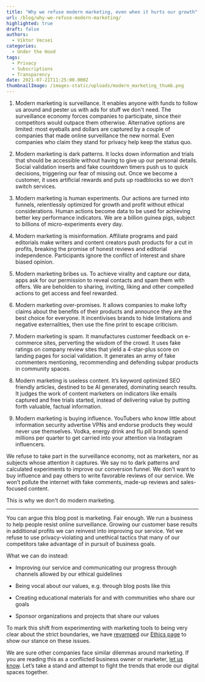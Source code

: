 ```yaml
---
title: "Why we refuse modern marketing, even when it hurts our growth"
url: /blog/why-we-refuse-modern-marketing/
highlighted: true
draft: false
authors:
  - Viktor Vecsei
categories:
  - Under the Hood
tags:
  - Privacy
  - Subscriptions
  - Transparency
date: 2021-07-21T11:25:00.000Z
thumbnailImage: /images-static/uploads/modern_marketing_thumb.png
---
```

1. Modern marketing is surveillance. It enables anyone with funds to follow us around and pester us with ads for stuff we don't need. The surveillance economy forces companies to participate, since their competitors would outpace them otherwise.  Alternative options are limited: most eyeballs and dollars are captured by a couple of companies that made online surveillance the new normal. Even companies who claim they stand for privacy help keep the status quo. 

2. Modern marketing is dark patterns. It locks down information and trials that should be accessible without having to give up our personal details. Social validation inserts and fake countdown timers push us to quick decisions, triggering our fear of missing out. Once we become a customer, it uses artificial rewards and puts up roadblocks so we don’t switch services. 

3. Modern marketing is human experiments. Our actions are turned into funnels, relentlessly optimized for growth and profit without ethical considerations. Human actions become data to be used for achieving better key performance indicators. We are a billion guinea pigs, subject to billions of micro-experiments every day.

4. Modern marketing is misinformation. Affiliate programs and paid editorials make writers and content creators push products for a cut in profits, breaking the promise of honest reviews and editorial independence. Participants ignore the conflict of interest and share biased opinion.

5. Modern marketing bribes us. To achieve virality and capture our data, apps ask for our permission to reveal contacts and spam them with offers. We are beholden to sharing, inviting, liking and other compelled actions to get access and feel rewarded.

6. Modern marketing over-promises. It allows companies to make lofty claims about the benefits of their products and announce they are the best choice for everyone. It incentivises brands to hide limitations and negative externalities, then use the fine print to escape criticism. 

7. Modern marketing is spam. It manufactures customer feedback on e-commerce sites, perverting the wisdom of the crowd. It uses fake ratings on company review sites that yield a 4-star-plus score on landing pages for social validation. It generates an army of fake commenters mentioning, recommending and defending subpar products in community spaces.

8. Modern marketing is useless content. It’s keyword optimized SEO friendly articles, destined to be AI generated, dominating search results. It judges the work of content marketers on indicators like emails captured and free trials started, instead of delivering value by putting forth valuable, factual information.

9. Modern marketing is buying influence. YouTubers who know little about information security advertise VPNs and endorse products they would never use themselves. Vodka, energy drink and flu pill brands spend millions per quarter to get carried into your attention via Instagram influencers.


We refuse to take part in the surveillance economy, not as marketers, nor as subjects whose attention it captures. We say no to dark patterns and calculated experiments to improve our conversion funnel. We don’t want to buy influence and pay others to write favorable reviews of our service. We won’t pollute the internet with fake comments, made-up reviews and sales-focused content. 


This is why we don't do modern marketing.

- - -

You can argue this blog post is marketing. Fair enough. We run a business to help people resist online surveillance. Growing our customer base results in additional profits we can reinvest into improving our service. Yet we refuse to use privacy-violating and unethical tactics that many of our competitors take advantage of in pursuit of business goals. 

What we can do instead:

* Improving our service and communicating our progress through channels allowed by our ethical guidelines

* Being vocal about our values, e.g. through blog posts like this

* Creating educational materials for and with communities who share our goals

* Sponsor organizations and projects that share our values

To mark this shift from experimenting with marketing tools to being very clear about the strict boundaries, we have [revamped](https://github.com/ivpn/ivpn.net/pull/213/files) our [Ethics page](https://www.ivpn.net/ethics) to show our stance on these issues. 

We are sure other companies face similar dilemmas around marketing. If you are reading this as a conflicted business owner or marketer, [let us know](https://www.ivpn.net/contactus/). Let’s take a stand and attempt to fight the trends that erode our digital spaces together. 
